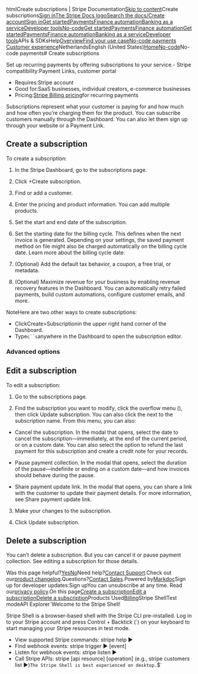 htmlCreate subscriptions | Stripe Documentation[Skip to content](#main-content)Create subscriptions[Sign in](https://dashboard.stripe.com/login?redirect=https%3A%2F%2Fdocs.stripe.com%2Fno-code%2Fsubscriptions)[The Stripe Docs logo](/)[Search the docs/](#)[Create account](https://dashboard.stripe.com/register/billing)[Sign in](https://dashboard.stripe.com/login?redirect=https%3A%2F%2Fdocs.stripe.com%2Fno-code%2Fsubscriptions)[Get started](/get-started)[Payments](/payments)[Finance automation](/finance-automation)[Banking as a service](/financial-services)[Developer tools](/development)[No-code](/no-code)[Get started](/get-started)[Payments](/payments)[Finance automation](/finance-automation)[](#)[Get started](/get-started)[Payments](/payments)[Finance automation](/finance-automation)[Banking as a service](/financial-services)[Developer tools](/development)[](#)APIs & SDKsHelp[Overview](/docs/no-code)[Find your use case](/docs/no-code/get-started)[No-code payments](#)
[Customer experience](#)NetherlandsEnglish (United States)[](#)[](#)[Home](/docs)[No-code](/docs/no-code)No-code payments# Create subscriptions

Set up recurring payments by offering subscriptions to your service.- Stripe compatibility:Payment Links, customer portal
- Requires:Stripe account
- Good for:SaaS businesses, individual creators, e-commerce businesses
- Pricing:[Stripe Billing pricing](https://stripe.com/billing/pricing)for recurring payments

Subscriptions represent what your customer is paying for and how much and how often you’re charging them for the product. You can subscribe customers manually through the Dashboard. You can also let them sign up through your website or a Payment Link.

## Create a subscription

To create a subscription:

1. In the Stripe Dashboard, go to the subscriptions page.


2. Click +Create subscription.


3. Find or add a customer.


4. Enter the pricing and product information. You can add multiple products.


5. Set the start and end date of the subscription.


6. Set the starting date for the billing cycle. This defines when the next invoice is generated. Depending on your settings, the saved payment method on file might also be charged automatically on the billing cycle date. Learn more about the billing cycle date.


7. (Optional) Add the default tax behavior, a coupon, a free trial, or metadata.


8. (Optional) Maximize revenue for your business by enabling revenue recovery features in the Dashboard. You can automatically retry failed payments, build custom automations, configure customer emails, and more.



NoteHere are two other ways to create subscriptions:

- ClickCreate>Subscriptionin the upper right hand corner of the Dashboard.
- Type`c``s`anywhere in the Dashboard to open the subscription editor.

### Advanced options

## Edit a subscription

To edit a subscription:

1. Go to the subscriptions page.


2. Find the subscription you want to modify, click the overflow menu (), then click Update subscription. You can also click the  next to the subscription name. From this menu, you can also:

  - Cancel the subscription. In the modal that opens, select the date to cancel the subscription—immediately, at the end of the current period, or on a custom date. You can also select the option to refund the last payment for this subscription and create a credit note for your records.


  - Pause payment collection. In the modal that opens, select the duration of the pause—indefinite or ending on a custom date—and how invoices should behave during the pause.


  - Share payment update link. In the modal that opens, you can share a link with the customer to update their payment details. For more information, see Share payment update link.




3. Make your changes to the subscription.


4. Click Update subscription.



## Delete a subscription

You can’t delete a subscription. But you can cancel it or pause payment collection. See editing a subscription for those details.

Was this page helpful?[Yes](#)[No](#)Need help?[Contact Support](https://support.stripe.com/).Check out our[product changelog](https://stripe.com/blog/changelog).Questions?[Contact Sales](https://stripe.com/contact/sales).Powered by[Markdoc](https://markdoc.dev)Sign up for developer updates:Sign upYou can unsubscribe at any time. Read our[privacy policy](https://stripe.com/privacy).On this page[Create a subscription](#create-subscriptions)[Edit a subscription](#edit-subscription)[Delete a subscription](#delete-a-subscription)Products Used[Billing](/billing)Stripe ShellTest modeAPI Explorer[](https://stripe.com/docs/stripe-cli#install)`Welcome to the Stripe Shell!

Stripe Shell is a browser-based shell with the Stripe CLI pre-installed. Log in to your
Stripe account and press Control + Backtick (`) on your keyboard to start managing your Stripe
resources in test mode.

- View supported Stripe commands: stripe help ▶️
- Find webhook events: stripe trigger ▶️ [event]
- Listen for webhook events: stripe listen ▶
- Call Stripe APIs: stripe [api resource] [operation] (e.g., stripe customers list ▶️)`The Stripe Shell is best experienced on desktop.`$`